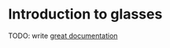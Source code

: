 # Introduction to glasses

TODO: write [great documentation](http://jacobian.org/writing/great-documentation/what-to-write/)

